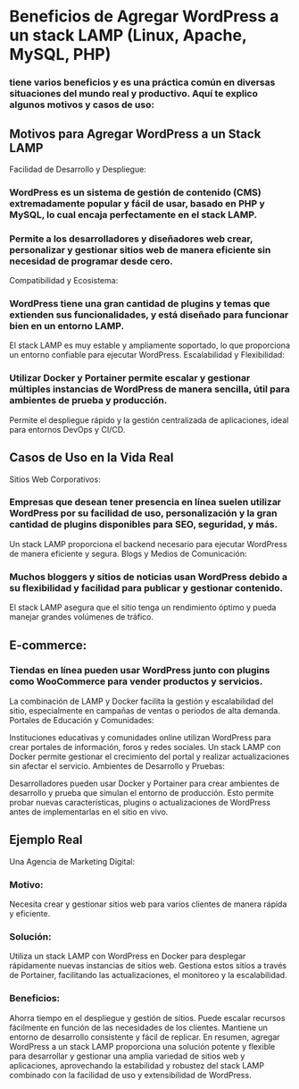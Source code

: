 # Beneficios de Agregar WordPress a un stack LAMP (Linux, Apache, MySQL, PHP) 

### tiene varios beneficios y es una práctica común en diversas situaciones del mundo real y productivo. Aquí te explico algunos motivos y casos de uso:

## Motivos para Agregar WordPress a un Stack LAMP
Facilidad de Desarrollo y Despliegue:

### WordPress es un sistema de gestión de contenido (CMS) extremadamente popular y fácil de usar, basado en PHP y MySQL, lo cual encaja perfectamente en el stack LAMP.
### Permite a los desarrolladores y diseñadores web crear, personalizar y gestionar sitios web de manera eficiente sin necesidad de programar desde cero.
Compatibilidad y Ecosistema:

### WordPress tiene una gran cantidad de plugins y temas que extienden sus funcionalidades, y está diseñado para funcionar bien en un entorno LAMP.
El stack LAMP es muy estable y ampliamente soportado, lo que proporciona un entorno confiable para ejecutar WordPress.
Escalabilidad y Flexibilidad:

### Utilizar Docker y Portainer permite escalar y gestionar múltiples instancias de WordPress de manera sencilla, útil para ambientes de prueba y producción.
Permite el despliegue rápido y la gestión centralizada de aplicaciones, ideal para entornos DevOps y CI/CD.

## Casos de Uso en la Vida Real
Sitios Web Corporativos:

### Empresas que desean tener presencia en línea suelen utilizar WordPress por su facilidad de uso, personalización y la gran cantidad de plugins disponibles para SEO, seguridad, y más.
Un stack LAMP proporciona el backend necesario para ejecutar WordPress de manera eficiente y segura.
Blogs y Medios de Comunicación:

### Muchos bloggers y sitios de noticias usan WordPress debido a su flexibilidad y facilidad para publicar y gestionar contenido.
El stack LAMP asegura que el sitio tenga un rendimiento óptimo y pueda manejar grandes volúmenes de tráfico.

## E-commerce:

### Tiendas en línea pueden usar WordPress junto con plugins como WooCommerce para vender productos y servicios.
La combinación de LAMP y Docker facilita la gestión y escalabilidad del sitio, especialmente en campañas de ventas o periodos de alta demanda.
Portales de Educación y Comunidades:

Instituciones educativas y comunidades online utilizan WordPress para crear portales de información, foros y redes sociales.
Un stack LAMP con Docker permite gestionar el crecimiento del portal y realizar actualizaciones sin afectar el servicio.
Ambientes de Desarrollo y Pruebas:

Desarrolladores pueden usar Docker y Portainer para crear ambientes de desarrollo y prueba que simulan el entorno de producción.
Esto permite probar nuevas características, plugins o actualizaciones de WordPress antes de implementarlas en el sitio en vivo.

## Ejemplo Real
Una Agencia de Marketing Digital:

### Motivo:
Necesita crear y gestionar sitios web para varios clientes de manera rápida y eficiente.
### Solución:
Utiliza un stack LAMP con WordPress en Docker para desplegar rápidamente nuevas instancias de sitios web.
Gestiona estos sitios a través de Portainer, facilitando las actualizaciones, el monitoreo y la escalabilidad.
### Beneficios:
Ahorra tiempo en el despliegue y gestión de sitios.
Puede escalar recursos fácilmente en función de las necesidades de los clientes.
Mantiene un entorno de desarrollo consistente y fácil de replicar.
En resumen, agregar WordPress a un stack LAMP proporciona una solución potente y flexible para desarrollar y gestionar una amplia variedad de sitios web y aplicaciones, aprovechando la estabilidad y robustez del stack LAMP combinado con la facilidad de uso y extensibilidad de WordPress.